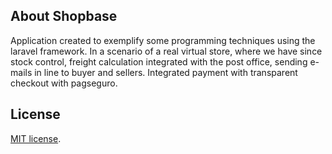 

## About Shopbase



Application created to exemplify some programming techniques using the laravel framework. In a scenario of a real virtual store, where we have since stock control, freight calculation integrated with the post office, sending e-mails in line to buyer and sellers. Integrated payment with transparent checkout with pagseguro.



## License

[MIT license](https://opensource.org/licenses/MIT).
